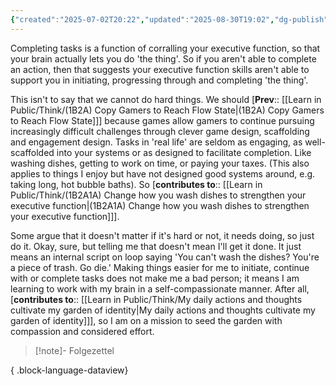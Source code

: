 ```yaml
---
{"created":"2025-07-02T20:22","updated":"2025-08-30T19:02","dg-publish":true,"noteIcon":2,"dg-permalink":"1b2a1-get-done-task-easy","id":"1b2a1","dg-path":"Think/(1B2A1) If a task isn't getting done, it isn't 'ease-y' enough.md","permalink":"/1b2a1-get-done-task-easy/","dgPassFrontmatter":true}
---
```


Completing tasks is a function of corralling your executive function, so that your brain actually lets you do 'the thing'. So if you aren't able to complete an action, then that suggests your executive function skills aren't able to support you in initiating, progressing through and completing 'the thing'. 

This isn't to say that we cannot do hard things. We should [**Prev**:: [[Learn in Public/Think/(1B2A) Copy Gamers to Reach Flow State\|(1B2A) Copy Gamers to Reach Flow State]]] because games allow gamers to continue pursuing increasingly difficult challenges through clever game design,  scaffolding and engagement design. Tasks in 'real life' are seldom as engaging, as well-scaffolded into your systems or as designed to facilitate completion. Like washing dishes, getting to work on time, or paying your taxes. (This also applies to things I enjoy but have not designed good systems around, e.g. taking long, hot bubble baths). So [**contributes to**:: [[Learn in Public/Think/(1B2A1A) Change how you wash dishes to strengthen your executive function\|(1B2A1A) Change how you wash dishes to strengthen your executive function]]].

Some argue that it doesn't matter if it's hard or not, it needs doing, so just do it. Okay, sure, but telling me that doesn't mean I'll get it done. It just means an internal script on loop saying 'You can't wash the dishes? You're a piece of trash. Go die.' Making things easier for me to initiate, continue with or complete tasks does not make me a bad person; it means I am learning to work with my brain in a self-compassionate manner. After all, [**contributes to**:: [[Learn in Public/Think/My daily actions and thoughts cultivate my garden of identity\|My daily actions and thoughts cultivate my garden of identity]]], so I am on a mission to seed the garden with compassion and considered effort. 

> [!note]- Folgezettel
>  
{ .block-language-dataview}
